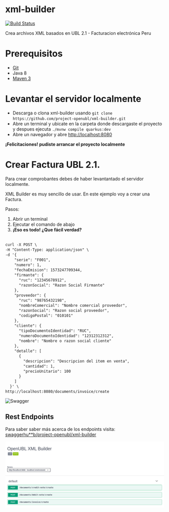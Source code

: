 # xml-builder
[![Build Status](https://dev.azure.com/project-openubl/xml-builder/_apis/build/status/project-openubl.xml-builder?branchName=master)](https://dev.azure.com/project-openubl/xml-builder/_build/latest?definitionId=1&branchName=master)

Crea archivos XML basados en UBL 2.1 - Facturacion electrónica Peru

# Prerequisitos
- [Git](https://git-scm.com/)
- Java 8
- [Maven 3](https://maven.apache.org/download.cgi)

# Levantar el servidor localmente
- Descarga o clona xml-builder usando `git clone https://github.com/project-openubl/xml-builder.git`
- Abre un terminal y ubicate en la carpeta donde descargaste el proyecto y despues ejecuta `./mvnw compile quarkus:dev`
- Abre un navegador y abre [http://localhost:8080](http://localhost:8080)

**¡Felicitaciones! pudiste arrancar el proyecto localmente**

# Crear Factura UBL 2.1.
Para crear comprobantes debes de haber levantantado el servidor localmente.

XML Builder es muy sencillo de usar. En este ejemplo voy a crear una Factura.

Pasos:
1. Abrir un terminal
1. Ejecutar el comando de abajo
1. **¡Eso es todo! ¿Que fácil verdad?**

```

curl -X POST \
-H "Content-Type: application/json" \
-d '{
    "serie": "F001",
    "numero": 1,
    "fechaEmision": 1573247709344,
    "firmante": {
      "ruc": "12345678912",
      "razonSocial": "Razon Social Firmante"
    },
    "proveedor": {
      "ruc": "98765432198",
      "nombreComercial": "Nombre comercial proveedor",
      "razonSocial": "Razon social proveedor",
      "codigoPostal": "010101"
    },
    "cliente": {
      "tipoDocumentoIdentidad": "RUC",
      "numeroDocumentoIdentidad": "12312312312",
      "nombre": "Nombre o razon social cliente"
    },
    "detalle": [
      {
        "descripcion": "Descripcion del item en venta",
        "cantidad": 1,
        "precioUnitario": 100
      }
    ]
  }' \
http://localhost:8080/documents/invoice/create
```

![Swagger](docs/images/curl.gif)

## Rest Endpoints
Para saber saber más acerca de los endpoints visita:  [swaggerhu**b/project-openubl/xml-builder](https://app.swaggerhub.com/apis-docs/project-openubl/xml-builder)

![Swagger](docs/images/swagger.png)

